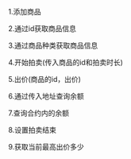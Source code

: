 1.添加商品

2.通过id获取商品信息

3.通过商品种类获取商品信息

4.开始拍卖(传入商品的id和拍卖时长)

5.出价(商品的id，出价)

6.通过传入地址查询余额

7.查询合约内的余额

8.设置拍卖结束

9.获取当前最高出价多少
